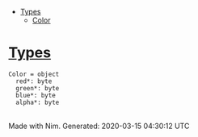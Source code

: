 -   [Types](#7)
    -   [Color](#Color "Color = object
          red*: byte
          green*: byte
          blue*: byte
          alpha*: byte")

[Types](#7)
===========

    Color = object
      red*: byte
      green*: byte
      blue*: byte
      alpha*: byte

\
 Made with Nim. Generated: 2020-03-15 04:30:12 UTC
